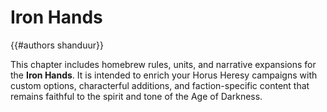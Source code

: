 # Iron Hands

{{#authors shanduur}}

This chapter includes homebrew rules, units, and narrative expansions for the **Iron Hands**. It is intended to enrich your Horus Heresy campaigns with custom options, characterful additions, and faction-specific content that remains faithful to the spirit and tone of the Age of Darkness.

